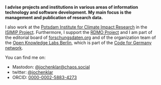 **I advise projects and institutions in various areas of information technology and software development. My main focus is the management and publication of research data.**

I also work at the [Potsdam Institute for Climate Impact Research](https://pik-potsdam.de) in the [ISIMIP Project](https://www.isimip.org/). Furthermore, I support the [RDMO Project](https://rdmorganiser.github.io/) and I am part of the editorial board of [forschungsdaten.org](https://www.forschungsdaten.org) and of the organization team of the [Open Knowledge Labs Berlin](https://codefor.de/berlin/), which is part of the [Code for Germany network](https://codefor.de).

You can find me on:

<ul>
  <li>Mastodon: <a rel="me" href="https://chaos.social/@jochenklar">@jochenklar@chaos.social</a></li>
  <li>twitter: <a rel="me" href="https://twitter.com/jochenklar">@jochenklar</a></li>
  <li>ORCID: <a rel="me" href="http://orcid.org/0000-0002-5883-4273">0000-0002-5883-4273</a></li>
</ul>
